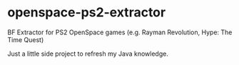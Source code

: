 # openspace-ps2-extractor
BF Extractor for PS2 OpenSpace games (e.g. Rayman Revolution, Hype: The Time Quest)

Just a little side project to refresh my Java knowledge.
